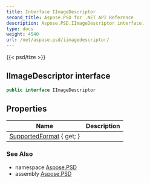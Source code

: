 ```yaml
---
title: Interface IImageDescriptor
second_title: Aspose.PSD for .NET API Reference
description: Aspose.PSD.IImageDescriptor interface. 
type: docs
weight: 4540
url: /net/aspose.psd/iimagedescriptor/
---
```

{{< psd/tize >}}
## IImageDescriptor interface

```csharp
public interface IImageDescriptor
```

## Properties

| Name | Description |
| --- | --- |
| [SupportedFormat](../../aspose.psd/iimagedescriptor/supportedformat/) { get; } |  |

### See Also

* namespace [Aspose.PSD](../../aspose.psd/)
* assembly [Aspose.PSD](../../)


